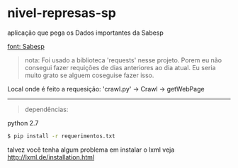 nivel-represas-sp
=================

aplicação que pega os Dados importantes da Sabesp

[font: Sabesp](http://www2.sabesp.com.br/mananciais/DivulgacaoSiteSabesp.aspx)

> nota:
Foi usado a biblioteca 'requests' nesse projeto.
Porem eu não consegui fazer requições de dias anteriores ao dia atual.
Eu seria muito grato se alguem coseguise fazer isso.

Local onde é feito a requesição:
'crawl.py' -> Crawl -> getWebPage

---
> dependências:

python 2.7
```sh
$ pip install -r requerimentos.txt

```

talvez você tenha algum problema em instalar o lxml
veja http://lxml.de/installation.html
